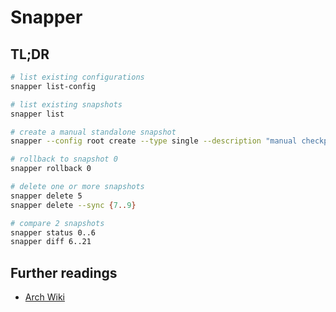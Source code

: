# Snapper

## TL;DR

```sh
# list existing configurations
snapper list-config

# list existing snapshots
snapper list

# create a manual standalone snapshot
snapper --config root create --type single --description "manual checkpoint" --userdata "important=yes" --read-only

# rollback to snapshot 0
snapper rollback 0

# delete one or more snapshots
snapper delete 5
snapper delete --sync {7..9}

# compare 2 snapshots
snapper status 0..6
snapper diff 6..21
```

## Further readings

- [Arch Wiki]

[arch wiki]: https://wiki.archlinux.org/title/snapper
